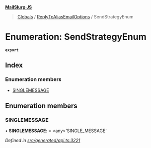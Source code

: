 **[MailSlurp JS](../README.md)**

> [Globals](../README.md) / [ReplyToAliasEmailOptions](../modules/replytoaliasemailoptions.md) / SendStrategyEnum

# Enumeration: SendStrategyEnum

**`export`** 

## Index

### Enumeration members

* [SINGLEMESSAGE](replytoaliasemailoptions.sendstrategyenum.md#singlemessage)

## Enumeration members

### SINGLEMESSAGE

•  **SINGLEMESSAGE**:  = \<any>'SINGLE\_MESSAGE'

*Defined in [src/generated/api.ts:3221](https://github.com/mailslurp/mailslurp-client/blob/359c034/src/generated/api.ts#L3221)*
